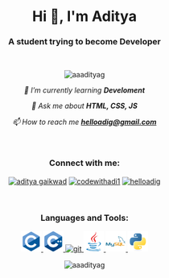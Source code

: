 <!-- 
For adding banner do following steps : 

Step 1 - upload banner in AaadiyaG repo which is same repo of this readme file.

Step 2 - write click on uploaded banner and copy the link.

Step 3 - In this readme file at very start of the code write the below's command.

command - ![logo] (paste the link)
-->

<div align="center">
<h1 align="center">Hi 👋, I'm Aditya</h1>
<h3 align="center">A student trying to become Developer</h3><br/>




<!-- <img align="right" alt="coding" width="300" src="https://media.tenor.com/NOYF3f82b_gAAAAC/programmer.gif"> -->

<p align="center"> <img src="https://komarev.com/ghpvc/?username=aaadityag&label=Profile%20views&color=0e75b6&style=flat" alt="aaadityag" /> </p>

   <i>🌱 I’m currently learning **Develoment**
  
   💬 Ask me about **HTML, CSS, JS**
  
   📫 How to reach me **helloadig@gmail.com**</i> <br/><br/><br/>

<h3 >Connect with me:</h3>
<p >
<a href="https://linkedin.com/in/aditya gaikwad" target="blank"><img align="center" src="https://raw.githubusercontent.com/rahuldkjain/github-profile-readme-generator/master/src/images/icons/Social/linked-in-alt.svg" alt="aditya gaikwad" height="30" width="40" /></a>
<a href="https://instagram.com/codewithadi1" target="blank"><img align="center" src="https://raw.githubusercontent.com/rahuldkjain/github-profile-readme-generator/master/src/images/icons/Social/instagram.svg" alt="codewithadi1" height="30" width="40" /></a>
<a href="https://auth.geeksforgeeks.org/user/helloadig" target="blank"><img align="center" src="https://img.icons8.com/color/48/GeeksforGeeks.png" alt="helloadig" height="40" width="40" /></a>
</p>

<br/>
<h3 >Languages and Tools:</h3>
<p > <a href="https://www.cprogramming.com/" target="_blank" rel="noreferrer"> <img src="https://raw.githubusercontent.com/devicons/devicon/master/icons/c/c-original.svg" alt="c" width="40" height="40"/> </a> <a href="https://www.w3schools.com/cpp/" target="_blank" rel="noreferrer"> <img src="https://raw.githubusercontent.com/devicons/devicon/master/icons/cplusplus/cplusplus-original.svg" alt="cplusplus" width="40" height="40"/> </a> <a href="https://git-scm.com/" target="_blank" rel="noreferrer"> <img src="https://www.vectorlogo.zone/logos/git-scm/git-scm-icon.svg" alt="git" width="40" height="40"/> </a> <a href="https://www.java.com" target="_blank" rel="noreferrer"> <img src="https://raw.githubusercontent.com/devicons/devicon/master/icons/java/java-original.svg" alt="java" width="40" height="40"/> </a> <a href="https://www.mysql.com/" target="_blank" rel="noreferrer"> <img src="https://raw.githubusercontent.com/devicons/devicon/master/icons/mysql/mysql-original-wordmark.svg" alt="mysql" width="40" height="40"/> </a> <a href="https://www.python.org" target="_blank" rel="noreferrer"> <img src="https://raw.githubusercontent.com/devicons/devicon/master/icons/python/python-original.svg" alt="python" width="40" height="40"/> </a> </p>

<!-- <p><img align="center" src="https://github-readme-stats.vercel.app/api/top-langs?username=aaadityag&show_icons=true&locale=en&layout=compact" alt="aaadityag" /></p> -->

<p><img align="center" src="https://github-readme-streak-stats.herokuapp.com/?user=aaadityag&" alt="aaadityag" /></p>
</div>
